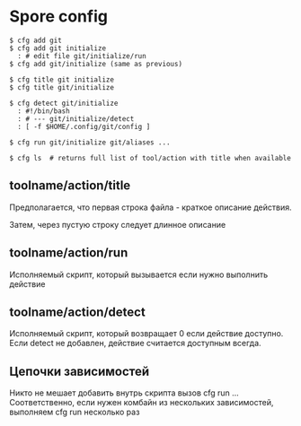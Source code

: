 # Spore config

```
$ cfg add git
$ cfg add git initialize
  : # edit file git/initialize/run
$ cfg add git/initialize (same as previous)

$ cfg title git initialize
$ cfg title git/initialize

$ cfg detect git/initialize
  : #!/bin/bash
  : # --- git/initialize/detect
  : [ -f $HOME/.config/git/config ]

$ cfg run git/initialize git/aliases ...

$ cfg ls  # returns full list of tool/action with title when available

```

## toolname/action/title

Предполагается, что первая строка файла - краткое описание действия.

Затем, через пустую строку следует длинное описание

## toolname/action/run

Исполняемый скрипт, который вызывается если нужно выполнить действие

## toolname/action/detect

Исполняемый скрипт, который возвращает 0 если действие доступно. Если detect не добавлен, действие считается доступным всегда.

## Цепочки зависимостей

Никто не мешает добавить внутрь скрипта вызов cfg run ...
Соответственно, если нужен комбайн из нескольких зависимостей, выполняем cfg run несколько раз
